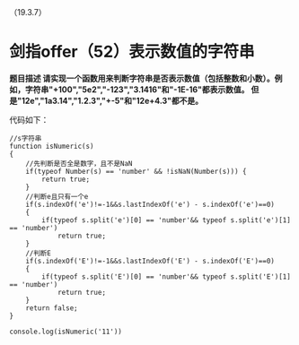 （19.3.7）
# 剑指offer（52）表示数值的字符串


**题目描述
请实现一个函数用来判断字符串是否表示数值（包括整数和小数）。例如，字符串"+100","5e2","-123","3.1416"和"-1E-16"都表示数值。 但是"12e","1a3.14","1.2.3","+-5"和"12e+4.3"都不是。**

代码如下：
	
	//s字符串
	function isNumeric(s)
	{
	    //先判断是否全是数字，且不是NaN
	    if(typeof Number(s) == 'number' && !isNaN(Number(s))) {
	        return true;
	    }
	    //判断e且只有一个e
	    if(s.indexOf('e')!=-1&&s.lastIndexOf('e') - s.indexOf('e')==0)
	    {
	        if(typeof s.split('e')[0] == 'number'&& typeof s.split('e')[1] == 'number')
	            return true;
	    }
	    //判断E
	    if(s.indexOf('E')!=-1&&s.lastIndexOf('E') - s.indexOf('E')==0)
	    {
	        if(typeof s.split('E')[0] == 'number'&& typeof s.split('E')[1] == 'number')
	            return true;
	    }
	    return false;
	}
	
	console.log(isNumeric('11'))